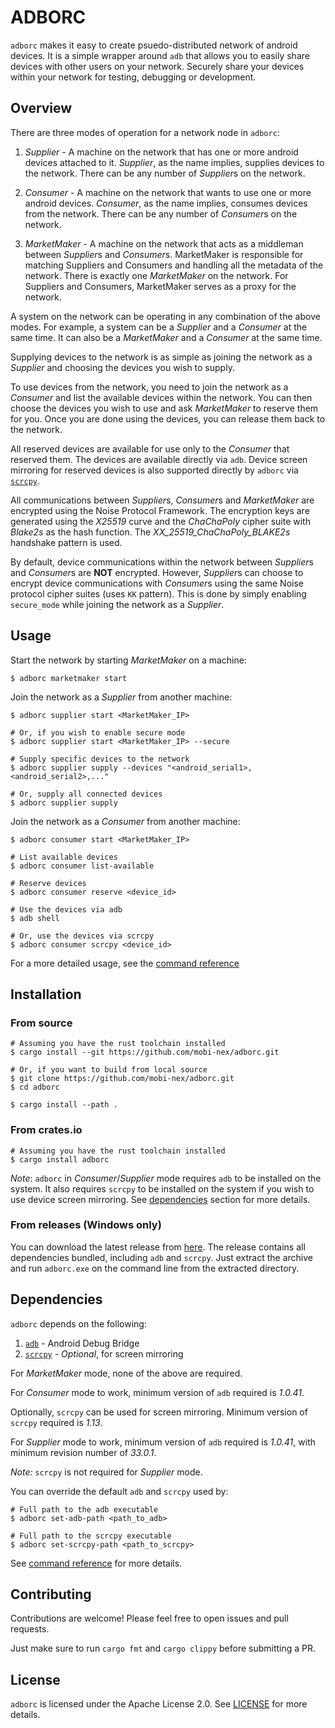 # ADBORC

`adborc` makes it easy to create psuedo-distributed network of android devices.
It is a simple wrapper around `adb` that allows you to easily share
devices with other users on your network. Securely share your devices
within your network for testing, debugging or development.

## Overview

There are three modes of operation for a network node in `adborc`:

1. *Supplier* - A machine on the network that has one or more android
    devices attached to it. *Supplier*, as the name implies, supplies
    devices to the network. There can be any number of *Supplier*s on
    the network.

2. *Consumer* - A machine on the network that wants to use one or more
    android devices. *Consumer*, as the name implies, consumes devices
    from the network. There can be any number of *Consumer*s on the
    network.

3. *MarketMaker* - A machine on the network that acts as a middleman
    between *Supplier*s and *Consumer*s. MarketMaker is responsible
    for matching Suppliers and Consumers and handling all the metadata
    of the network. There is exactly one *MarketMaker* on the network.
    For Suppliers and Consumers, MarketMaker serves as a proxy
    for the network.

A system on the network can be operating in any combination of the
above modes. For example, a system can be a *Supplier* and a *Consumer*
at the same time. It can also be a *MarketMaker* and a *Consumer* at
the same time.

Supplying devices to the network is as simple as joining the network
as a *Supplier* and choosing the devices you wish to supply.

To use devices from the network, you need to join the network as a
*Consumer* and list the available devices within the network.
You can then choose the devices you wish to use and ask *MarketMaker*
to reserve them for you. Once you are done using the devices, you can
release them back to the network.

All reserved devices are available for use only to the *Consumer* that
reserved them. The devices are available directly via `adb`. Device
screen mirroring for reserved devices is also supported directly by
`adborc` via [`scrcpy`](https://github.com/Genymobile/scrcpy).

All communications between *Supplier*s, *Consumer*s and *MarketMaker*
are encrypted using the Noise Protocol Framework. The encryption keys
are generated using the *X25519* curve and the *ChaChaPoly* cipher suite
with *Blake2s* as the hash function. The 
*XX_25519_ChaChaPoly_BLAKE2s* handshake pattern is used.

By default, device communications within the network between *Supplier*s
and *Consumer*s are **NOT** encrypted. However, *Supplier*s can choose to
encrypt device communications with *Consumer*s using the same Noise
protocol cipher suites (uses `KK` pattern). This is done by simply enabling
`secure_mode` while joining the network as a *Supplier*. 


## Usage

Start the network by starting *MarketMaker* on a machine:

```
$ adborc marketmaker start
```

Join the network as a *Supplier* from another machine:

```
$ adborc supplier start <MarketMaker_IP>

# Or, if you wish to enable secure mode
$ adborc supplier start <MarketMaker_IP> --secure

# Supply specific devices to the network
$ adborc supplier supply --devices "<android_serial1>,<android_serial2>,..."

# Or, supply all connected devices
$ adborc supplier supply
```

Join the network as a *Consumer* from another machine:

```
$ adborc consumer start <MarketMaker_IP>

# List available devices
$ adborc consumer list-available

# Reserve devices
$ adborc consumer reserve <device_id>

# Use the devices via adb
$ adb shell

# Or, use the devices via scrcpy
$ adborc consumer scrcpy <device_id>
```

For a more detailed usage, see the [command reference][REFERENCE]

[REFERENCE]: REFERENCE.md


## Installation

### From source

```
# Assuming you have the rust toolchain installed
$ cargo install --git https://github.com/mobi-nex/adborc.git 

# Or, if you want to build from local source
$ git clone https://github.com/mobi-nex/adborc.git
$ cd adborc

$ cargo install --path .
```

### From crates.io

```
# Assuming you have the rust toolchain installed
$ cargo install adborc
```

*Note*: `adborc` in *Consumer*/*Supplier* mode requires `adb` to be installed on the system. It also
requires `scrcpy` to be installed on the system if you wish to use
device screen mirroring. See [dependencies](#dependencies) section for more details. 

### From releases (Windows only)

You can download the latest release from [here](https://github.com/mobi-nex/adborc/releases).
The release contains all dependencies bundled, including `adb` and `scrcpy`.
Just extract the archive and run `adborc.exe` on the command line from the
extracted directory.

## Dependencies

`adborc` depends on the following:
1. [`adb`](https://developer.android.com/studio/releases/platform-tools) - Android Debug Bridge
2. [`scrcpy`](https://github.com/Genymobile/scrcpy) - *Optional*, for screen mirroring

For *MarketMaker* mode, none of the above are required.

For *Consumer* mode to work, minimum version of `adb` required is *1.0.41*.

Optionally, `scrcpy` can be used for screen mirroring. Minimum version of
`scrcpy` required is *1.13*.

For *Supplier* mode to work, minimum version of `adb` required is *1.0.41*, with
minimum revision number of *33.0.1*.

*Note:* `scrcpy` is not required for *Supplier* mode.

You can override the default `adb` and `scrcpy` used by:
```
# Full path to the adb executable
$ adborc set-adb-path <path_to_adb>

# Full path to the scrcpy executable
$ adborc set-scrcpy-path <path_to_scrcpy>
```

See [command reference][REFERENCE] for more details.

## Contributing

Contributions are welcome! Please feel free to open issues and pull requests.

Just make sure to run `cargo fmt` and `cargo clippy` before submitting a PR.

## License

`adborc` is licensed under the Apache License 2.0. See [LICENSE] for more details.

[LICENSE]: LICENSE